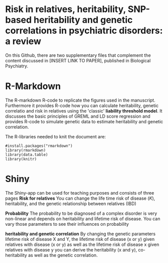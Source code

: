 # Risk in relatives, heritability, SNP-based heritability and genetic correlations in psychiatric disorders: a review

On this Github, there are two supplementary files that complement the content discussed in [INSERT LINK TO PAPER], published in Biological Psychiatry.

# R-Markdown

The R-markdown R-code to replicate the figures used in the manuscript. Furthermore it provides R-code how you can calculate heritability, genetic correlatio and risk in relatives using the 'classic' **liability threshold model**. It discusses the basic principles of GREML and LD score regression and provides R-code to simulate genetic data to estimate heritability and genetic correlation.

The R-libraries needed to knit the document are:
 ```  
 #install.packages("rmarkdown") 
library(rmarkdown)   
library(data.table)
library(knitr)
 ```  
# Shiny

The Shiny-app can be used for teaching purposes and consists of three pages
**Risk for relatives**
You can change the life time risk of disease (*K*), heritability, and the genetic relationship between relatives (IBD)

**Probability**
The probability to be diagnosed of a complex disorder is very non-linear and depends on heritability and lifetime risk of disease. You can vary those parameters to see their influences on probability

**heritability and genetic correlation**
By changing the genetic parameters lifetime risk of disease X and Y, the lifetime risk of disease (x or y) given relatives with disease (x or y) as well as the lifetime risk of disease x given relatives with disease y you can derive the heritability (x and y), co-heritability as well as the genetic correlation.

